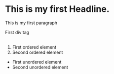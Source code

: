 <!DOCTYPE html>
<html lang="en"> 
  <head>
    <title>
	Assignment 3 B - Web page
	</title>
    <meta charset="utf-8"/>
    <link rel="stylesheet" href="style.css">
  </head>
<body>

<h1>This is my first Headline.</h1>
  
  <p>This is my first paragraph</p>

   <div class="divclass"> First div tag</div>
  
  <br>
  
 <ol>
   <li>First ordered element</li>
   <li>Second ordered element</li>
  </ol>
  
   <ul>
   <li>First unordered element</li>
   <li>Second unordered element</li>
  </ul>
  
</body>
</html> 
